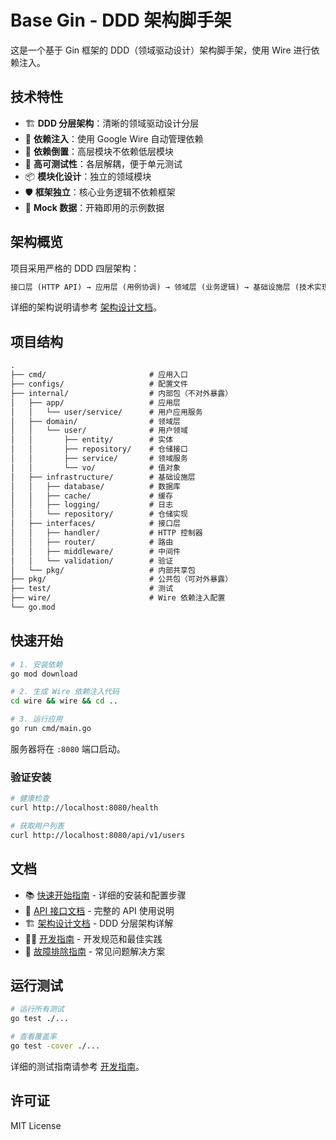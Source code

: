# Base Gin - DDD 架构脚手架

这是一个基于 Gin 框架的 DDD（领域驱动设计）架构脚手架，使用 Wire 进行依赖注入。

## 技术特性

- 🏗️ **DDD 分层架构**：清晰的领域驱动设计分层
- 💉 **依赖注入**：使用 Google Wire 自动管理依赖
- 🔄 **依赖倒置**：高层模块不依赖低层模块
- 🧪 **高可测试性**：各层解耦，便于单元测试
- 📦 **模块化设计**：独立的领域模块
- 🛡️ **框架独立**：核心业务逻辑不依赖框架
- 🚀 **Mock 数据**：开箱即用的示例数据

## 架构概览

项目采用严格的 DDD 四层架构：

```txt
接口层 (HTTP API) → 应用层 (用例协调) → 领域层 (业务逻辑) → 基础设施层 (技术实现)
```

详细的架构说明请参考 [架构设计文档](./docs/architecture.md)。

## 项目结构

```txt
.
├── cmd/                       # 应用入口
├── configs/                   # 配置文件
├── internal/                  # 内部包（不对外暴露）
│   ├── app/                   # 应用层
│   │   └── user/service/      # 用户应用服务
│   ├── domain/                # 领域层
│   │   └── user/              # 用户领域
│   │       ├── entity/        # 实体
│   │       ├── repository/    # 仓储接口
│   │       ├── service/       # 领域服务
│   │       └── vo/            # 值对象
│   ├── infrastructure/        # 基础设施层
│   │   ├── database/          # 数据库
│   │   ├── cache/             # 缓存
│   │   ├── logging/           # 日志
│   │   └── repository/        # 仓储实现
│   ├── interfaces/            # 接口层
│   │   ├── handler/           # HTTP 控制器
│   │   ├── router/            # 路由
│   │   ├── middleware/        # 中间件
│   │   └── validation/        # 验证
│   └── pkg/                   # 内部共享包
├── pkg/                       # 公共包（可对外暴露）
├── test/                      # 测试
├── wire/                      # Wire 依赖注入配置
└── go.mod
```

## 快速开始

```bash
# 1. 安装依赖
go mod download

# 2. 生成 Wire 依赖注入代码
cd wire && wire && cd ..

# 3. 运行应用
go run cmd/main.go
```

服务器将在 `:8080` 端口启动。

### 验证安装

```bash
# 健康检查
curl http://localhost:8080/health

# 获取用户列表
curl http://localhost:8080/api/v1/users
```

## 文档

- 📚 [快速开始指南](./docs/quick-start.md) - 详细的安装和配置步骤
- 🔌 [API 接口文档](./docs/api.md) - 完整的 API 使用说明
- 🏗️ [架构设计文档](./docs/architecture.md) - DDD 分层架构详解
- 👨‍💻 [开发指南](./docs/development.md) - 开发规范和最佳实践
- 🔧 [故障排除指南](./docs/troubleshooting.md) - 常见问题解决方案

## 运行测试

```bash
# 运行所有测试
go test ./...

# 查看覆盖率
go test -cover ./...
```

详细的测试指南请参考 [开发指南](./docs/development.md#测试策略)。

## 许可证

MIT License
